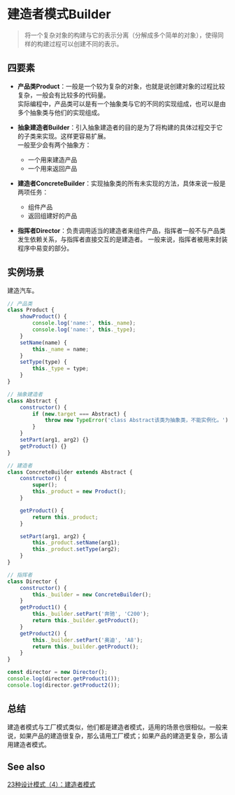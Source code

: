 # 建造者模式Builder

> 将一个复杂对象的构建与它的表示分离（分解成多个简单的对象），使得同样的构建过程可以创建不同的表示。

## 四要素

- **产品类Product**：一般是一个较为复杂的对象，也就是说创建对象的过程比较复杂，一般会有比较多的代码量。  
    实际编程中，产品类可以是有一个抽象类与它的不同的实现组成，也可以是由多个抽象类与他们的实现组成。

- **抽象建造者Builder**：引入抽象建造者的目的是为了将构建的具体过程交于它的子类来实现。这样更容易扩展。  
    一般至少会有两个抽象方：
    - 一个用来建造产品
    - 一个用来返回产品

- **建造者ConcreteBuilder**：实现抽象类的所有未实现的方法，具体来说一般是两项任务：
    - 组件产品
    - 返回组建好的产品

- **指挥者Director**：负责调用适当的建造者来组件产品，指挥者一般不与产品类发生依赖关系，与指挥者直接交互的是建造者。
    一般来说，指挥者被用来封装程序中易变的部分。


## 实例场景

建造汽车。

```js
// 产品类
class Product {
    showProduct() {
        console.log('name:', this._name);
        console.log('name:', this._type);
    }
    setName(name) {
        this._name = name;
    }
    setType(type) {
        this._type = type;
    }
}

// 抽象建造者
class Abstract {
    constructor() {
        if (new.target === Abstract) {
            throw new TypeError('class Abstract该类为抽象类，不能实例化。')
        }
    }
    setPart(arg1, arg2) {}
    getProduct() {}
}

// 建造者
class ConcreteBuilder extends Abstract {
    constructor() {
        super();
        this._product = new Product();
    }

    getProduct() {
        return this._product;
    }

    setPart(arg1, arg2) {
        this._product.setName(arg1);
        this._product.setType(arg2);
    }
}

// 指挥者
class Director {
    constructor() {
        this._builder = new ConcreteBuilder();
    }
    getProduct1() {
        this._builder.setPart('奔驰', 'C200');
        return this._builder.getProduct();
    }
    getProduct2() {
        this._builder.setPart('奥迪', 'A8');
        return this._builder.getProduct();
    }
}

const director = new Director();
console.log(director.getProduct1());
console.log(director.getProduct2());
```

## 总结

建造者模式与工厂模式类似，他们都是建造者模式，适用的场景也很相似。一般来说，如果产品的建造很复杂，那么请用工厂模式；如果产品的建造更复杂，那么请用建造者模式。


## See also

[23种设计模式（4）：建造者模式](https://blog.csdn.net/zhengzhb/article/details/7375966)